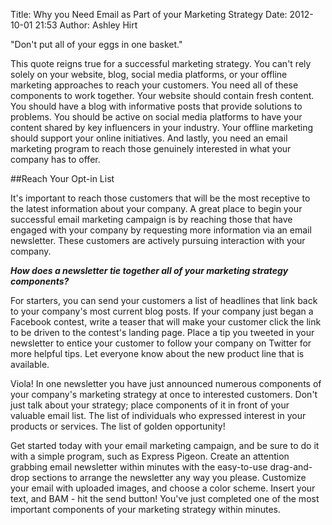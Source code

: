 Title: Why you Need Email as Part of your Marketing Strategy
Date: 2012-10-01 21:53
Author: Ashley Hirt




"Don't put all of your eggs in one basket."

This quote reigns true for a successful marketing strategy. You can't
rely solely on your website, blog, social media platforms, or your
offline marketing approaches to reach your customers. You need all of
these components to work together. Your website should contain fresh
content. You should have a blog with informative posts that provide
solutions to problems. You should be active on social media platforms to
have your content shared by key influencers in your industry. Your
offline marketing should support your online initiatives. And lastly,
you need an email marketing program to reach those genuinely interested
in what your company has to offer.

##Reach Your Opt-in List


It's important to reach those customers that will be the most receptive
to the latest information about your company. A great place to begin
your successful email marketing campaign is by reaching those that have
engaged with your company by requesting more information via an email
newsletter. These customers are actively pursuing interaction with your
company.

***How does a newsletter tie together all of your marketing strategy
components?***

For starters, you can send your customers a list of headlines that link
back to your company's most current blog posts. If your company just
began a Facebook contest, write a teaser that will make your customer
click the link to be driven to the contest's landing page. Place a tip
you tweeted in your newsletter to entice your customer to follow your
company on Twitter for more helpful tips. Let everyone know about the
new product line that is available.

Viola! In one newsletter you have just announced numerous components of
your company's marketing strategy at once to interested customers. Don't
just talk about your strategy; place components of it in front of your
valuable email list. The list of individuals who expressed interest in
your products or services. The list of golden opportunity!

Get started today with your email marketing campaign, and be sure to do
it with a simple program, such as Express Pigeon. Create an attention
grabbing email newsletter within minutes with the easy-to-use
drag-and-drop sections to arrange the newsletter any way you please.
Customize your email with uploaded images, and choose a color scheme.
Insert your text, and BAM - hit the send button! You've just completed
one of the most important components of your marketing strategy within
minutes.
